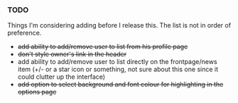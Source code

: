 ### TODO

Things I'm considering adding before I release this. The list is not in order of preference.

- ~~add ability to add/remove user to list from his profile page~~
- ~~don't style owner's link in the header~~
- add ability to add/remove user to list directly on the frontpage/news item (+/- or a star icon or something, not sure about this one since it could clutter up the interface)
- ~~add option to select background and font colour for highlighting in the options page~~